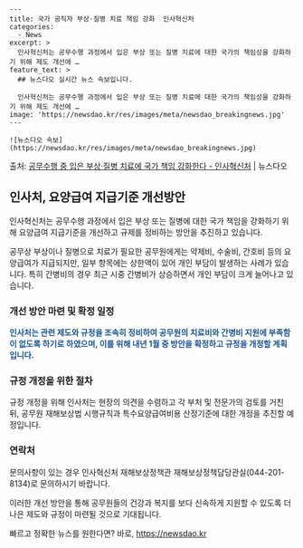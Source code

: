     ---
    title: 국가 공직자 부상·질병 치료 책임 강화  인사혁신처
    categories:
      - News
    excerpt: >
      인사혁신처는 공무수행 과정에서 입은 부상 또는 질병 치료에 대한 국가의 책임성을 강화하기 위해 제도 개선에 …
    feature_text: >
      ## 뉴스다오 실시간 뉴스 속보입니다.
    
      인사혁신처는 공무수행 과정에서 입은 부상 또는 질병 치료에 대한 국가의 책임성을 강화하기 위해 제도 개선에 …
    image: 'https://newsdao.kr/res/images/meta/newsdao_breakingnews.jpg'
    ---
    
    ![뉴스다오 속보](https://newsdao.kr/res/images/meta/newsdao_breakingnews.jpg)

<p>출처: <a href="https://newsdao.kr/2843" rel="dofollow">공무수행 중 입은 부상·질병 치료에 국가 책임 강화한다 - 인사혁신처</a> | 뉴스다오</p>

<h2 data-ke-size="size26">인사처, 요양급여 지급기준 개선방안</h2>
인사혁신처는 공무수행 과정에서 입은 부상 또는 질병에 대한 국가 책임을 강화하기 위해 요양급여 지급기준을 개선하고 규제를 정비하는 방안을 추진하고 있습니다.

<p data-ke-size="size16">공무상 부상이나 질병으로 치료가 필요한 공무원에게는 약제비, 수술비, 간호비 등의 요양급여가 지급되지만, 일부 항목에는 상한액이 있어 개인 부담이 발생하는 사례가 있습니다. 특히 간병비의 경우 최근 시중 간병비가 상승하면서 개인 부담이 크게 늘어나고 있습니다.</p>

<h3>개선 방안 마련 및 확정 일정</h3>
<b><span style="color: #1a5490;">인사처는 관련 제도와 규정을 조속히 정비하여 공무원의 치료비와 간병비 지원에 부족함이 없도록 하기로 하였으며, 이를 위해 내년 1월 중 방안을 확정하고 규정을 개정할 계획입니다.</span></b>

<h3>규정 개정을 위한 절차</h3>
규정 개정을 위해 인사처는 현장의 의견을 수렴하고 각 부처 및 전문가의 검토를 거친 뒤, 공무원 재해보상법 시행규칙과 특수요양급여비용 산정기준에 대한 개정을 추진할 예정입니다.

<h3>연락처</h3>
문의사항이 있는 경우 인사혁신처 재해보상정책관 재해보상정책담당관실(044-201-8134)로 문의하시기 바랍니다.

이러한 개선 방안을 통해 공무원들의 건강과 복지를 보다 신속하게 지원할 수 있도록 더 나은 제도와 규정이 마련될 것으로 기대됩니다. 

빠르고 정확한 뉴스를 원한다면? 바로, <a href="https://newsdao.kr" rel="dofollow">https://newsdao.kr</a>


    
